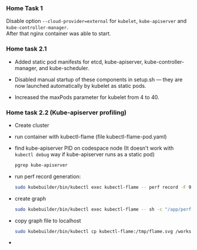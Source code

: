 ### Home Task 1

Disable option `--cloud-provider=external` for `kubelet`, `kube-apiserver` and `kube-controller-manager`.  
After that nginx container was able to start.

### Home task 2.1

- Added static pod manifests for etcd, kube-apiserver, kube-controller-manager, and kube-scheduler.

- Disabled manual startup of these components in setup.sh — they are now launched automatically by kubelet as static pods.

- Increased the maxPods parameter for kubelet from 4 to 40.

### Home task 2.2 (Kube-apiserver profiling)

- Create cluster
- run container with kubectl-flame (file kubectl-flame-pod.yaml)
- find kube-apiserver PID on codespace node (It doesn't work with `kubectl debug` way if kube-apiserver runs as a static pod)

  ```bash
  pgrep kube-apiserver

  ```
- run perf record generation:

  ```bash
  sudo kubebuilder/bin/kubectl exec kubectl-flame -- perf record -F 99 -g -p 9041 -o /tmp/out -- sleep 30
  ```
- create graph

  ```bash
  sudo kubebuilder/bin/kubectl exec kubectl-flame -- sh -c "/app/perf script -i /tmp/out | /app/FlameGraph/stackcollapse-perf.pl | /app/FlameGraph/flamegraph.pl > /tmp/flame.svg"
  ```
- copy graph file to localhost

  ```bash
  sudo kubebuilder/bin/kubectl cp kubectl-flame:/tmp/flame.svg /workspaces/mastering-k8s/kube-apiserver-flame.svg
  ```

- 
